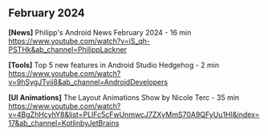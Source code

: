 ## February 2024

**[News]** Philipp's Android News February 2024 - 16 min \
https://www.youtube.com/watch?v=iS_qh-PSTHk&ab_channel=PhilippLackner

**[Tools]** Top 5 new features in Android Studio Hedgehog - 2 min \
https://www.youtube.com/watch?v=9hSygJTvii8&ab_channel=AndroidDevelopers

**[UI Animations]** The Layout Animations Show by Nicole Terc - 35 min \
https://www.youtube.com/watch?v=4BgZhHcyhY8&list=PLlFc5cFwUnmwcJ7ZXyMmS70A9QFyUu1HI&index=17&ab_channel=KotlinbyJetBrains

